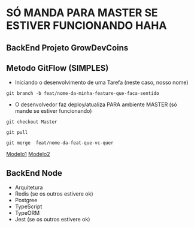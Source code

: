 # SÓ MANDA PARA MASTER SE ESTIVER FUNCIONANDO HAHA

## BackEnd Projeto GrowDevCoins

## Metodo GitFlow (SIMPLES)

- Iniciando o desenvolvimento de uma Tarefa (neste caso, nosso nome)

```
git branch -b feat/nome-da-minha-feature-que-faca-sentido
```

- O desenvolvedor faz deploy/atualiza PARA ambiente MASTER (só mande se estiver funcionando)

```
git checkout Master

git pull

git merge  feat/nome-da-feat-que-vc-quer
```

[Modelo1](https://cbr.atlassian.net/wiki/spaces/DES/pages/1251606580/Git+Flow)
[Modelo2](https://cbr.atlassian.net/wiki/spaces/ADA/pages/72744961/Padr+o+de+Desenvolvimento)

## BackEnd Node

- Arquitetura
- Redis (se os outros estivere ok)
- Postgree
- TypeScript
- TypeORM
- Jest (se os outros estivere ok)
